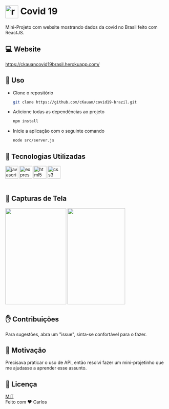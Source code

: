 # <img align="center" src="https://ckauancovid19brasil.herokuapp.com/logo.svg" alt="react" width="40" height="40"/> Covid 19
Mini-Projeto com website mostrando dados da covid no Brasil feito com ReactJS. 
## :computer: Website
https://ckauancovid19brasil.herokuapp.com/
## :closed_book: Uso
<ul>
<li>Clone o repositório</li>
  
```bash
git clone https://github.com/cKauan/covid19-brazil.git
```
<li>Adicione todas as dependências ao projeto</li>

```bash
npm install
```
<li>Inicie a aplicação com o seguinte comando</li>

```bash
node src/server.js
```
</ul>

## :brain: Tecnologias Utilizadas 
<p align="left"><img src="https://devicons.github.io/devicon/devicon.git/icons/javascript/javascript-plain.svg" alt="javascript" width="40" height="40"/>
  <img src="https://devicons.github.io/devicon/devicon.git/icons/express/express-original-wordmark.svg" alt="express" width="40" height="40"/>
  <img src="https://devicons.github.io/devicon/devicon.git/icons/html5/html5-original-wordmark.svg" alt="html5" width="40" height="40"/> 
  <img src="https://devicons.github.io/devicon/devicon.git/icons/css3/css3-original-wordmark.svg" alt="css3" width="40" height="40"/>
  <br>
  <br>
</p>

## :iphone: Capturas de Tela
<img src="https://i.ibb.co/CwfNy70/20200814-204929.jpg" width="190" height="300"> <img src="https://i.ibb.co/cc9pG7R/20200814-204910.jpg" width="180" height="300">

## :raised_hand: Contribuições
Para sugestões, abra um "issue", sinta-se confortável para o fazer.

## :muscle: Motivação
Precisava praticar o uso de API, então resolvi fazer um mini-projetinho que me ajudasse a aprender esse assunto.

## :scroll: Licença
[MIT](https://choosealicense.com/licenses/mit/)
<br>
Feito com :heart: Carlos 
